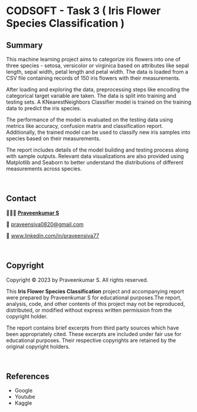 # CODSOFT - Task 3  ( Iris Flower Species Classification )

## Summary

This machine learning project aims to categorize iris flowers into one of three species - setosa, versicolor or virginica based on attributes like sepal length, sepal width, petal length and petal width. The data is loaded from a CSV file containing records of 150 iris flowers with their measurements.

After loading and exploring the data, preprocessing steps like encoding the categorical target variable are taken. The data is split into training and testing sets. A KNearestNeighbors Classifier model is trained on the training data to predict the iris species.

The performance of the model is evaluated on the testing data using metrics like accuracy, confusion matrix and classification report. Additionally, the trained model can be used to classify new iris samples into species based on their measurements.

The report includes details of the model building and testing process along with sample outputs. Relevant data visualizations are also provided using Matplotlib and Seaborn to better understand the distributions of different measurements across species.

<br>

## Contact

🧑🏿‍💻  <a href="https://github.com/PraveenSiva77">**Praveenkumar S**</a>

📧 <a> praveensiva0820@gmail.com </a>

🔗 www.linkedin.com/in/praveensiva77

    
<br>

## Copyright
Copyright © 2023 by Praveenkumar S. All rights reserved.

This **Iris Flower Species Classification** project and accompanying report were prepared by Praveenkumar S for educational purposes.The report, analysis, code, and other contents of this project may not be reproduced, distributed, or modified without express written permission from the copyright holder.

The report contains brief excerpts from third party sources which have been appropriately cited. These excerpts are included under fair use for educational purposes. Their respective copyrights are retained by the original copyright holders.

<br>

## References
- Google
- Youtube
- Kaggle
